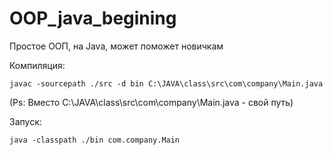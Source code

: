 # OOP_java_begining
Простое ООП, на Java, может поможет новичкам

Компиляция:
```
javac -sourcepath ./src -d bin C:\JAVA\class\src\com\company\Main.java
```
(Ps: Вместо C:\JAVA\class\src\com\company\Main.java - свой путь)

Запуск:
```
java -classpath ./bin com.company.Main
```
